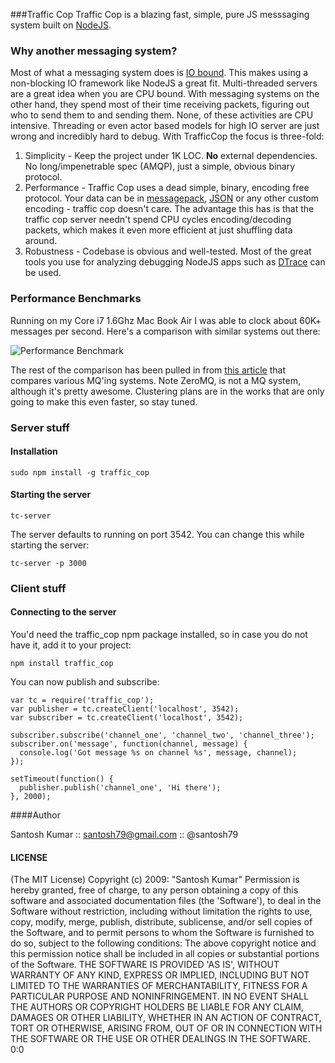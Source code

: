 ###Traffic Cop
Traffic Cop is a blazing fast, simple, pure JS messsaging system built on [NodeJS](http://nodejs.org/).

### Why another messaging system?
Most of what a messaging system does is [IO bound](http://en.wikipedia.org/wiki/IO_bound). This makes using a non-blocking IO framework like NodeJS a great fit. Multi-threaded servers are a great idea when you are CPU bound. With messaging systems on the other hand, they spend most of their time receiving packets, figuring out who to send them to and sending them. None, of these activities are CPU intensive.  Threading or even actor based models for high IO server are just wrong and incredibly hard to debug. With TrafficCop the focus is three-fold:

1. Simplicity - Keep the project under 1K LOC. **No** external dependencies. No long/impenetrable spec (AMQP), just a simple, obvious binary protocol.
2. Performance - Traffic Cop uses a dead simple, binary, encoding free protocol. Your data can be in [messagepack](http://msgpack.org/), [JSON](http://json.org/) or any other custom encoding - traffic cop doesn't care. The advantage this has is that the traffic cop server needn't spend CPU cycles encoding/decoding packets, which makes it even more efficient at just shuffling data around.
3. Robustness - Codebase is obvious and well-tested. Most of the great tools you use for analyzing debugging NodeJS apps such as [DTrace](http://dtrace.org/blogs/) can be used.


### Performance Benchmarks
Running on my Core i7 1.6Ghz Mac Book Air I was able to clock about 60K+ messages per second. Here's a comparison with similar systems out there:

![Performance Benchmark](https://img.skitch.com/20120312-xdcarc4qa15ekur23shd1njgp9.png)

The rest of the comparison has been pulled in from [this article](http://mikehadlow.blogspot.com/2011/04/message-queue-shootout.html) that compares various MQ'ing systems. Note ZeroMQ, is not a MQ system, although it's pretty awesome. Clustering plans are in the works that are only going to make this even faster, so stay tuned.

### Server stuff
#### Installation
	sudo npm install -g traffic_cop

#### Starting the server
	
	tc-server

The server defaults to running on port 3542. You can change this while starting the server:
	
	tc-server -p 3000
	
### Client stuff

#### Connecting to the server
You'd need the traffic_cop npm package installed, so in case you do not have it, add it to your project:

	npm install traffic_cop

You can now publish and subscribe:

	var tc = require('traffic_cop');
	var publisher = tc.createClient('localhost', 3542);
	var subscriber = tc.createClient('localhost', 3542);
	
	subscriber.subscribe('channel_one', 'channel_two', 'channel_three');
	subscriber.on('message', function(channel, message) {
	  console.log('Got message %s on channel %s', message, channel);
	});
	
	setTimeout(function() {
	  publisher.publish('channel_one', 'Hi there');
	}, 2000);
	 
####Author

Santosh Kumar :: santosh79@gmail.com :: @santosh79

#### LICENSE

(The MIT License) Copyright (c) 2009: "Santosh Kumar" Permission is hereby granted, free of charge, to any person obtaining a copy of this software and associated documentation files (the 'Software'), to deal in the Software without restriction, including without limitation the rights to use, copy, modify, merge, publish, distribute, sublicense, and/or sell copies of the Software, and to permit persons to whom the Software is furnished to do so, subject to the following conditions: The above copyright notice and this permission notice shall be included in all copies or substantial portions of the Software. THE SOFTWARE IS PROVIDED 'AS IS', WITHOUT WARRANTY OF ANY KIND, EXPRESS OR IMPLIED, INCLUDING BUT NOT LIMITED TO THE WARRANTIES OF MERCHANTABILITY, FITNESS FOR A PARTICULAR PURPOSE AND NONINFRINGEMENT. IN NO EVENT SHALL THE AUTHORS OR COPYRIGHT HOLDERS BE LIABLE FOR ANY CLAIM, DAMAGES OR OTHER LIABILITY, WHETHER IN AN ACTION OF CONTRACT, TORT OR OTHERWISE, ARISING FROM, OUT OF OR IN CONNECTION WITH THE SOFTWARE OR THE USE OR OTHER DEALINGS IN THE SOFTWARE. 0:0
